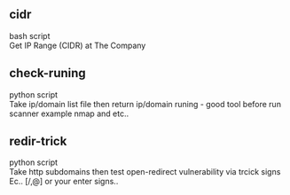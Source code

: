 ## cidr
bash script<br> Get IP Range (CIDR) at The Company <br>

## check-runing
python script <br> Take ip/domain list file then return ip/domain runing - good tool before run scanner example nmap and etc..

## redir-trick
python script <br> Take http subdomains then test open-redirect vulnerability via trcick signs Ec.. [/,@] or your enter signs..
